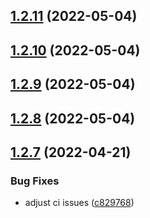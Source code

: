## [1.2.11](https://github.com/newaeonweb/pokemon-app/compare/v1.2.10...v1.2.11) (2022-05-04)



## [1.2.10](https://github.com/newaeonweb/pokemon-app/compare/v1.2.9...v1.2.10) (2022-05-04)



## [1.2.9](https://github.com/newaeonweb/pokemon-app/compare/v1.2.8...v1.2.9) (2022-05-04)



## [1.2.8](https://github.com/newaeonweb/pokemon-app/compare/v1.2.7...v1.2.8) (2022-05-04)



## [1.2.7](https://github.com/newaeonweb/pokemon-app/compare/v1.2.6...v1.2.7) (2022-04-21)


### Bug Fixes

* adjust ci issues ([c829768](https://github.com/newaeonweb/pokemon-app/commit/c829768b3edde5ea8663d91024ef238a3d19f7a7))



